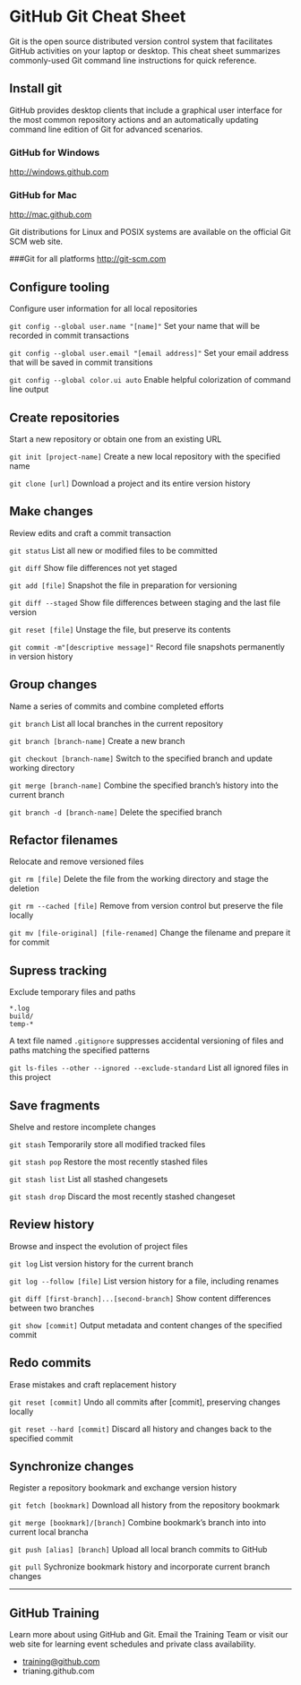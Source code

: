 # GitHub Git Cheat Sheet

Git is the open source distributed version control system that facilitates GitHub activities on your laptop or desktop. This cheat sheet summarizes commonly-used Git command line instructions for quick reference.

## Install git
GitHub provides desktop clients that include a graphical user interface for the most common repository actions and an automatically updating command line edition of Git for advanced  scenarios.

### GitHub for Windows
http://windows.github.com

### GitHub for Mac
http://mac.github.com

Git distributions for Linux and POSIX systems are available on the official Git SCM web site.

###Git for all platforms
http://git-scm.com

## Configure tooling
Configure user information for all local repositories

```git config --global user.name "[name]"```
Set your name that will be recorded in commit transactions

```git config --global user.email "[email address]"```
Set your email address that will be  saved in commit transitions

```git config --global color.ui auto```
Enable helpful colorization of command line output


## Create repositories
Start a new repository or obtain one from an existing URL

```git init [project-name]```
Create a new local repository with the specified name

```git clone [url]```
Download a project and its entire version history

## Make changes
Review edits and craft a commit transaction

```git status```
List all new or modified files to be committed

```git diff```
Show file differences not yet staged

```git add [file]```
Snapshot the file in preparation for versioning

```git diff --staged```
Show file differences between staging and the last file version

```git reset [file]```
Unstage the file, but preserve its contents

```git commit -m"[descriptive message]"```
Record file snapshots permanently in version history

## Group changes
Name a series of commits and combine completed efforts

```git branch```
List all local branches in the current repository

```git branch [branch-name]```
Create a new branch

```git checkout [branch-name]```
Switch to the specified branch and update working directory

```git merge [branch-name]```
Combine the specified branch’s history into the current branch

```git branch -d [branch-name]```
Delete the specified branch


## Refactor filenames
Relocate and remove versioned files

```git rm [file]```
Delete the file from the working directory and stage the deletion

```git rm --cached [file]```
Remove from version control but preserve the file locally

```git mv [file-original] [file-renamed]```
Change the filename and prepare it for commit

## Supress tracking
Exclude temporary files and paths

```
*.log
build/
temp-*
```
A text file named `.gitignore` suppresses accidental versioning of files and paths matching the specified patterns

```git ls-files --other --ignored --exclude-standard```
List all ignored files in this project

## Save fragments
Shelve and restore incomplete changes

```git stash```
Temporarily store all modified tracked files

```git stash pop```
Restore the most recently stashed files

```git stash list```
List all stashed changesets

```git stash drop```
Discard the most recently stashed changeset

## Review history
Browse and inspect the evolution of project files

```git log```
List version history for the current branch

```git log --follow [file]```
List version history for a file, including renames

```git diff [first-branch]...[second-branch]```
Show content differences between two branches

```git show [commit]```
Output metadata and content changes of the specified commit

## Redo commits
Erase mistakes and craft replacement history

```git reset [commit]```
Undo all commits after [commit], preserving changes locally

```git reset --hard [commit]```
Discard all history and changes back to the specified commit

## Synchronize changes
Register a repository bookmark and exchange version history

```git fetch [bookmark]```
Download all history from the repository bookmark

```git merge [bookmark]/[branch]```
Combine bookmark’s branch into into current local brancha

```git push [alias] [branch]```
Upload all local branch commits to GitHub

```git pull```
Sychronize bookmark history and incorporate current branch changes

---

## GitHub Training
Learn more about using GitHub and Git. Email the Training Team or visit our web site for learning event schedules and private class availability.

* training@github.com
* trianing.github.com
